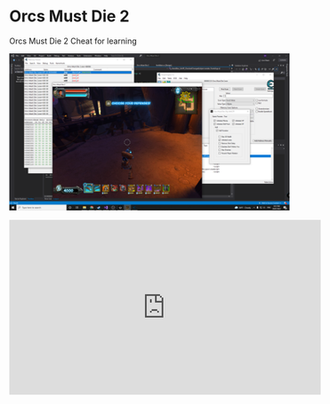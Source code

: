 # Orcs Must Die 2
Orcs Must Die 2 Cheat for learning

![Orcs Must Die 2](orcs_must_die.png)

<iframe width="560" height="315" src="https://www.youtube.com/embed/n8FYB6yJkbg" title="YouTube video player" frameborder="0" allow="accelerometer; autoplay; clipboard-write; encrypted-media; gyroscope; picture-in-picture" allowfullscreen></iframe>